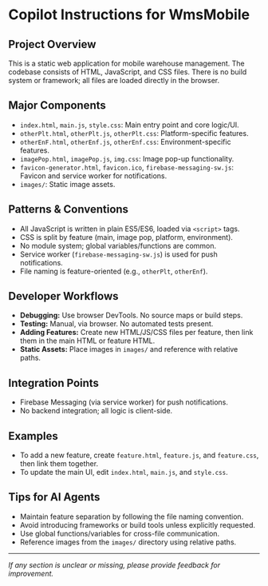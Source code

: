 # Copilot Instructions for WmsMobile

## Project Overview
This is a static web application for mobile warehouse management. The codebase consists of HTML, JavaScript, and CSS files. There is no build system or framework; all files are loaded directly in the browser.

## Major Components
- `index.html`, `main.js`, `style.css`: Main entry point and core logic/UI.
- `otherPlt.html`, `otherPlt.js`, `otherPlt.css`: Platform-specific features.
- `otherEnF.html`, `otherEnf.js`, `otherEnf.css`: Environment-specific features.
- `imagePop.html`, `imagePop.js`, `img.css`: Image pop-up functionality.
- `favicon-generator.html`, `favicon.ico`, `firebase-messaging-sw.js`: Favicon and service worker for notifications.
- `images/`: Static image assets.

## Patterns & Conventions
- All JavaScript is written in plain ES5/ES6, loaded via `<script>` tags.
- CSS is split by feature (main, image pop, platform, environment).
- No module system; global variables/functions are common.
- Service worker (`firebase-messaging-sw.js`) is used for push notifications.
- File naming is feature-oriented (e.g., `otherPlt`, `otherEnf`).

## Developer Workflows
- **Debugging:** Use browser DevTools. No source maps or build steps.
- **Testing:** Manual, via browser. No automated tests present.
- **Adding Features:** Create new HTML/JS/CSS files per feature, then link them in the main HTML or feature HTML.
- **Static Assets:** Place images in `images/` and reference with relative paths.

## Integration Points
- Firebase Messaging (via service worker) for push notifications.
- No backend integration; all logic is client-side.

## Examples
- To add a new feature, create `feature.html`, `feature.js`, and `feature.css`, then link them together.
- To update the main UI, edit `index.html`, `main.js`, and `style.css`.

## Tips for AI Agents
- Maintain feature separation by following the file naming convention.
- Avoid introducing frameworks or build tools unless explicitly requested.
- Use global functions/variables for cross-file communication.
- Reference images from the `images/` directory using relative paths.

---
_If any section is unclear or missing, please provide feedback for improvement._

